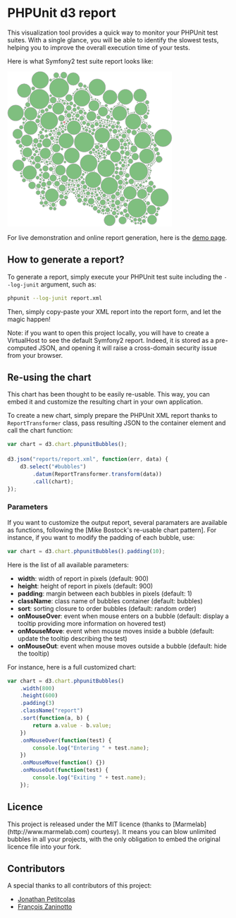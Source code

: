 # PHPUnit d3 report

This visualization tool provides a quick way to monitor your PHPUnit test suites. With a single glance, you will be able to identify the slowest tests, helping you to improve the overall execution time of your tests.

Here is what Symfony2 test suite report looks like:

![Symfony2 test suite, analyzed by PHPUnit D3 report](screenshot.png)

For live demonstration and online report generation, here is the [demo page](http://marmelab.com/phpunit-d3-report/).

## How to generate a report?

To generate a report, simply execute your PHPUnit test suite including the `--log-junit` argument, such as:

``` sh
phpunit --log-junit report.xml
```

Then, simply copy-paste your XML report into the report form, and let the magic happen!

Note: if you want to open this project locally, you will have to create a VirtualHost to see the default Symfony2 report. Indeed, it is stored as a pre-computed JSON, and opening it will raise a cross-domain security issue from your browser.

## Re-using the chart

This chart has been thought to be easily re-usable. This way, you can embed it and customize the resulting chart in your own application.

To create a new chart, simply prepare the PHPUnit XML report thanks to `ReportTransformer` class, pass resulting JSON to the container element and call the chart function:

``` js
var chart = d3.chart.phpunitBubbles();

d3.json("reports/report.xml", function(err, data) {
    d3.select("#bubbles")
        .datum(ReportTransformer.transform(data))
        .call(chart);
});
```
### Parameters

If you want to customize the output report, several paramaters are available as functions, following the [Mike Bostock's re-usable chart pattern]. For instance, if you want to modify the padding of each bubble, use:

``` js
var chart = d3.chart.phpunitBubbles().padding(10);
```

Here is the list of all available parameters:

* **width**: width of report in pixels (default: 900)
* **height**: height of report in pixels (default: 900)
* **padding**: margin between each bubbles in pixels (default: 1)
* **className**: class name of bubbles container (default: bubbles)
* **sort**: sorting closure to order bubbles (default: random order)
* **onMouseOver**: event when mouse enters on a bubble (default: display a tooltip providing more information on hovered test)
* **onMouseMove**: event when mouse moves inside a bubble (default: update the tooltip describing the test)
* **onMouseOut**: event when mouse moves outside a bubble (default: hide the tooltip)

For instance, here is a full customized chart:

``` js
var chart = d3.chart.phpunitBubbles()
    .width(800)
    .height(600)
    .padding(3)
    .className("report")
    .sort(function(a, b) {
        return a.value - b.value;
    })
    .onMouseOver(function(test) {
        console.log("Entering " + test.name);
    })
    .onMouseMove(function() {})
    .onMouseOut(function(test) {
        console.log("Exiting " + test.name);
    });
```

## Licence

<p>This project is released under the MIT licence (thanks to [Marmelab](http://www.marmelab.com) courtesy). It means you can blow unlimited bubbles in all your projects, with the only obligation to embed the original licence file into your fork.</p>

## Contributors

A special thanks to all contributors of this project:

* [Jonathan Petitcolas](http://www.jonathan-petitcolas.com)
* [François Zaninotto](http://redotheweb.com)
